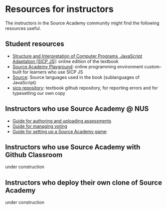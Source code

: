 # Resources for instructors

The instructors in the Source Academy community might find the following resources useful.

## Student resources

- [Structure and Interpretation of Computer Programs, JavaScript Adaptation (SICP JS)](https://source-academy.github.io/sicp/): online edition of the textbook
- [Source Academy Playground](https://source-academy.github.io/): online programming environment custom-built for learners who use SICP JS
- [Source](https://source-academy.github.io/source/): Source languages used in the book (sublanguages of JavaScript)
- [sicp repository](https://github.com/source-academy/sicp): textbook github repository, for reporting errors and for typesetting our own copy

## Instructors who use Source Academy @ NUS

- [Guide for authoring and uploading assessments](assessment/README.md)
- [Guide for managing voting](voting/README.md)
- [Guide for setting up a Source Academy game](game/README.md): 

## Instructors who use Source Academy with Github Classroom

under construction

## Instructors who deploy their own clone of Source Academy

under construction
